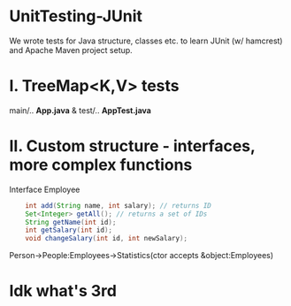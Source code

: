 # UnitTesting-JUnit
We wrote tests for Java structure, classes etc. to learn JUnit (w/ hamcrest) and Apache Maven project setup. 
# I. TreeMap<K,V> tests
main/.. **App.java** & test/.. **AppTest.java**
# II. Custom structure - interfaces, more complex functions
Interface Employee   
```java
    int add(String name, int salary); // returns ID
    Set<Integer> getAll(); // returns a set of IDs
    String getName(int id);
    int getSalary(int id);
    void changeSalary(int id, int newSalary);
```
Person->People:Employees->Statistics(ctor accepts &object:Employees)   
# Idk what's 3rd